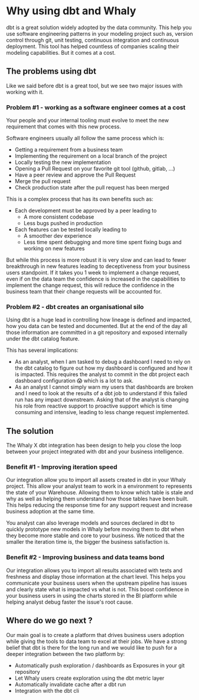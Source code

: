 # Why using dbt and Whaly

dbt is a great solution widely adopted by the data community. This help you use software engineering patterns in your modeling project such as, version control through git, unit testing, continuous integration and continuous deployment. This tool has helped countless of companies scaling their modeling capabilities. But it comes at a cost.

## The problems using dbt

Like we said before dbt is a great tool, but we see two major issues with working with it.&#x20;

### Problem #1 - working as a software engineer comes at a cost&#x20;

Your people and your internal tooling must evolve to meet the new requirement that comes with this new process.

Software engineers usually all follow the same process which is:

* Getting a requirement from a business team
* Implementing the requirement on a local branch of the project
* Locally testing the new implementation
* Opening a Pull Request on your favorite git tool (github, gitlab, ...)
* Have a peer review and approve the Pull Request
* Merge the pull request
* Check production state after the pull request has been merged

&#x20;This is a complex process that has its own benefits such as:

* Each development must be approved by a peer leading to
  * A more consistent codebase
  * Less bugs pushed in production
* Each features can be tested locally leading to
  * A smoother dev experience
  * Less time spent debugging and more time spent fixing bugs and working on new features

But while this process is more robust it is very slow and can lead to fewer breakthrough in new features leading to deceptiveness from your business users standpoint. If it takes you 1 week to implement a change request, even if on the data team the confidence is increased in the capabilities to implement the change request, this will reduce the confidence in the business team that their change requests will be accounted for.&#x20;

### Problem #2 - dbt creates an organisational silo

Using dbt is a huge lead in controlling how lineage is defined and impacted, how you data can be tested and documented. But at the end of the day all those information are committed in a git repository and exposed internally under the dbt catalog feature.&#x20;

This has several implications:

* As an analyst, when I am tasked to debug a dashboard I need to rely on the dbt catalog to figure out how my dashboard is configured and how it is impacted. This requires the analyst to commit in the dbt project each dashboard configuration 😱 which is a lot to ask.
* As an analyst I cannot simply warn my users that dashboards are broken and I need to look at the results of a dbt job to understand if this failed run has any impact downstream. Asking that of the analyst is changing his role from reactive support to proactive support which is time consuming and intensive, leading to less change request implemented.&#x20;

## The solution

The Whaly X dbt integration has been design to help you close the loop between your project integrated with dbt and your business intelligence.

### Benefit #1 - Improving iteration speed

Our integration allow you to import all assets created in dbt in your Whaly project. This allow your analyst team to work in a environment to represents the state of your Warehouse. Allowing them to know which table is stale and why as well as helping them understand how those tables have been built. This helps reducing the response time for any support request and increase business adoption at the same time.&#x20;

You analyst can also leverage models and sources declared in dbt to quickly prototype new models in Whaly before moving them to dbt when they become more stable and core to your business. We noticed that the smaller the iteration time is, the bigger the business satisfaction is.

### Benefit #2 - Improving business and data teams bond

Our integration allows you to import all results associated with tests and freshness and display those information at the chart level. This helps you communicate your business users when the upstream pipeline has issues and clearly state what is impacted vs what is not. This boost confidence in your business users in using the charts stored in the BI platform while helping analyst debug faster the issue's root cause.&#x20;

## Where do we go next ?

Our main goal is to create a platform that drives business users adoption while giving the tools to data team to excel at their jobs. We have a strong belief that dbt is there for the long run and we would like to push for a deeper integration between the two platform by:

* Automatically push exploration / dashboards as Exposures in your git repository
* Let Whaly users create exploration using the dbt metric layer
* Automatically invalidate cache after a dbt run
* Integration with the dbt cli
